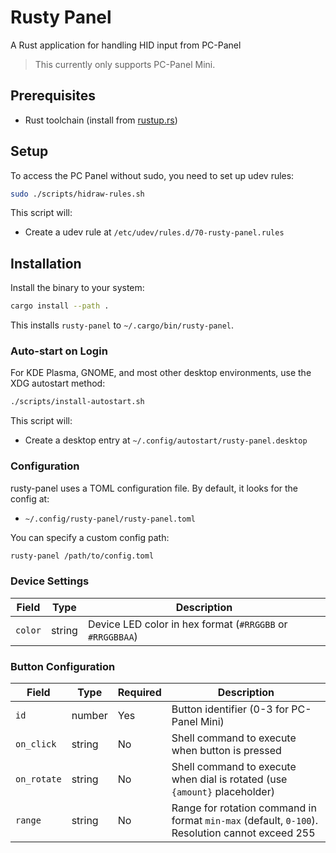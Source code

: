 # Rusty Panel

A Rust application for handling HID input from PC-Panel

> This currently only supports PC-Panel Mini.

## Prerequisites

- Rust toolchain (install from [rustup.rs](https://rustup.rs))

## Setup

To access the PC Panel without sudo, you need to set up udev rules:

```bash
sudo ./scripts/hidraw-rules.sh
```

This script will:
- Create a udev rule at `/etc/udev/rules.d/70-rusty-panel.rules`

## Installation

Install the binary to your system:

```bash
cargo install --path .
```

This installs `rusty-panel` to `~/.cargo/bin/rusty-panel`.

### Auto-start on Login

For KDE Plasma, GNOME, and most other desktop environments, use the XDG autostart method:

```bash
./scripts/install-autostart.sh
```

This script will:
- Create a desktop entry at `~/.config/autostart/rusty-panel.desktop`

### Configuration

rusty-panel uses a TOML configuration file. By default, it looks for the config at:
- `~/.config/rusty-panel/rusty-panel.toml`

You can specify a custom config path:
```bash
rusty-panel /path/to/config.toml
```

### Device Settings

| Field | Type | Description |
|-------|------|-------------|
| `color` | string | Device LED color in hex format (`#RRGGBB` or `#RRGGBBAA`) |

### Button Configuration

| Field | Type | Required | Description |
|-------|------|----------|-------------|
| `id` | number | Yes | Button identifier (0-3 for PC-Panel Mini) |
| `on_click` | string | No | Shell command to execute when button is pressed |
| `on_rotate` | string | No | Shell command to execute when dial is rotated (use `{amount}` placeholder) |
| `range` | string | No | Range for rotation command in format `min-max` (default, `0-100`). Resolution cannot exceed 255 |
